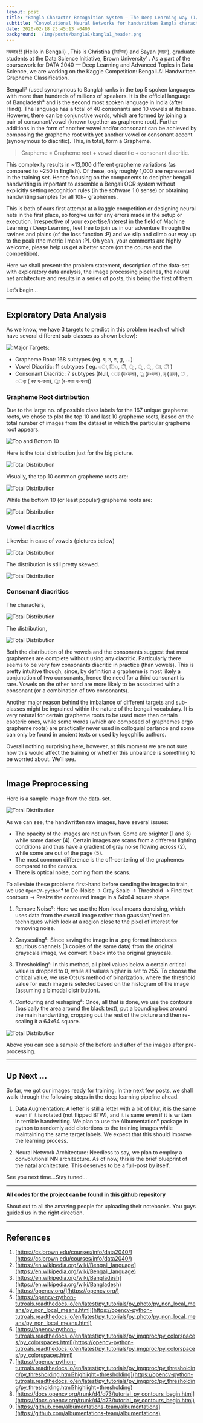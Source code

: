 ```yaml
---
layout: post
title: "Bangla Character Recognition System — The Deep Learning way (1/n)"
subtitle: "Convolutional Neural Networks for handwritten Bangla character recognition."
date: 2020-02-18 23:45:13 -0400
background: '/img/posts/bangla1/bangla1_header.png'
---
```


নমস্কার !! (Hello in Bengali) , This is Christina (ক্রিস্টিনা) and Sayan (সায়ন), graduate students at the Data Science Initiative, Brown University¹ . As a part of the coursework for DATA 2040 — Deep Learning and Advanced Topics in Data Science, we are working on the Kaggle Competition: Bengali.AI Handwritten Grapheme Classification.

Bengali² (used synonymous to Bangla) ranks in the top 5 spoken languages with more than hundreds of millions of speakers. It is the official language of Bangladesh³ and is the second most spoken language in India (after Hindi). The language has a total of 40 consonants and 10 vowels at its base. However, there can be conjunctive words, which are formed by joining a pair of consonant/vowel (known together as grapheme root). Further additions in the form of another vowel and/or consonant can be achieved by composing the grapheme root with yet another vowel or consonant accent (synonymous to diacritic). This, in total, form a Grapheme.

> Grapheme = Grapheme root + vowel diacritic + consonant diacritic.

This complexity results in ~13,000 different grapheme variations (as compared to ~250 in English). Of these, only roughly 1,000 are represented in the training set. Hence focusing on the components to decipher bengali handwriting is important to assemble a Bengali OCR system without explicitly setting recognition rules (in the software 1.0 sense) or obtaining handwriting samples for all 10k+ graphemes.

This is both of ours first attempt at a kaggle competition or designing neural nets in the first place, so forgive us for any errors made in the setup or execution. Irrespective of your expertise/interest in the field of Machine Learning / Deep Learning, feel free to join us in our adventure through the ravines and plains (of the loss function :P) and we slip and climb our way up to the peak (the metric I mean :P). Oh yeah, your comments are highly welcome, please help us get a better score (on the course and the competition).

Here we shall present: the problem statement, description of the data-set with exploratory data analysis, the image processing pipelines, the neural net architecture and results in a series of posts, this being the first of them.

Let’s begin…

-------------------------------------------------------------------------------

## Exploratory Data Analysis ##

As we know, we have 3 targets to predict in this problem (each of which have several different sub-classes as shown below):

 <img align="left" src="/img/posts/bangla1/bangla1_classdist.PNG">

Major Targets:

* Grapheme Root: 168 subtypes (eg. দ্ব, ন, ল্ড, ক্ল, …)
* Vowel Diacritic: 11 subtypes ( eg. ◌া, ি◌, ◌ী, ◌ু , ◌ূ , ◌ৃ , ◌া, ◌ৗ )
* Consonant Diacritic: 7 subtypes (Null, ◌্য (য-ফলা), ◌্র (র-ফলা), র্ ( রফ), ◌ঁ , ◌র্্য ( রফ য-ফলা), ◌্র্য (র-ফলা য-ফলা))


### Grapheme Root distribution ###

Due to the large no. of possible class labels for the 167 unique grapheme roots, we chose to plot the top 10 and last 10 grapheme roots, based on the total number of images from the dataset in which the particular grapheme root appears.

 <img src="/img/posts/bangla1/bangla1_top10.PNG" alt="Top and Bottom 10" class="center"> 
 
 Here is the total distribution just for the big picture.
 
 <img src="/img/posts/bangla1/bangla1_totdist.PNG" alt="Total Distribution" class="center"> 
 
 
Visually, the top 10 common grapheme roots are:

 <img src="/img/posts/bangla1/bangla1_top10_img.png" alt="Total Distribution" class="center"> 
 
 While the bottom 10 (or least popular) grapheme roots are:

 <img src="/img/posts/bangla1/bangla1_bot10_img.png" alt="Total Distribution" class="center"> 
 
### Vowel diacritics ###

Likewise in case of vowels (pictures below)

 <img src="/img/posts/bangla1/bangla1_vowel_img.png" alt="Total Distribution" class="center"> 
 
The distribution is still pretty skewed.

 <img src="/img/posts/bangla1/bangla1_voweldist.png" alt="Total Distribution" class="center"> 
 
 ### Consonant diacritics ###
 
 The characters,
 
  <img src="/img/posts/bangla1/bangla1_consonant_img.png" alt="Total Distribution" class="center">
  
 The distribution,
 
 <img src="/img/posts/bangla1/bangla1_consonantdist.png" alt="Total Distribution" class="center">
 
 Both the distribution of the vowels and the consonants suggest that most graphemes are complete without using any diacritic. Particularly there seems to be very few consonants diacritic in practice (than vowels). This is pretty intuitive though, since, by definition a grapheme is most likely a conjunction of two consonants, hence the need for a third consonant is rare. Vowels on the other hand are more likely to be associated with a consonant (or a combination of two consonants).
 
 Another major reason behind the imbalance of different targets and sub-classes might be ingrained within the nature of the bengali vocabulary. It is very natural for certain grapheme roots to be used more than certain esoteric ones, while some words (which are composed of graphemes ergo grapheme roots) are practically never used in colloquial parlance and some can only be found in ancient texts or used by logophilic authors.
 
 Overall nothing surprising here, however, at this moment we are not sure how this would affect the training or whether this unbalance is something to be worried about. We’ll see.

-------------------------------------------------------------------------------

## Image Preprocessing ##

Here is a sample image from the data-set.

 <img src="/img/posts/bangla1/bangla1_sample.png" alt="Total Distribution" class="center">
 
As we can see, the handwritten raw images, have several issues:

* The opacity of the images are not uniform. Some are brighter (1 and 3) while some darker (4). Certain images are scans from a different lighting conditions and thus have a gradient of gray noise flowing across (2), while some are out of the page (5).
* The most common difference is the off-centering of the graphemes compared to the canvas.
* There is optical noise, coming from the scans.

To alleviate these problems first-hand before sending the images to train, we use ``OpenCV-python``⁴ to De-Noise -> Gray Scale -> Threshold -> Find text contours -> Resize the contoured image in a 64x64 square shape.

1. Remove Noise⁵: 
Here we use the Non-local means denoising, which uses data from the overall image rather than gaussian/median techniques which look at a region close to the pixel of interest for removing noise.

2. Grayscaling⁶:
Since saving the image in a .png format introduces spurious channels (3 copies of the same data) from the original grayscale image, we convert it back into the original grayscale.

3. Thresholding⁷:
In this method, all pixel values below a certain critical value is dropped to 0, while all values higher is set to 255. To choose the critical value, we use Otsu’s method of binarization, where the threshold value for each image is selected based on the histogram of the image (assuming a bimodal distribution).

4. Contouring and reshaping⁸:
Once, all that is done, we use the contours (basically the area around the black text), put a bounding box around the main handwriting, cropping out the rest of the picture and then re-scaling it a 64x64 square.

  <img src="/img/posts/bangla1/bangla1_beforeafter.png" alt="Total Distribution" class="center">
  
Above you can see a sample of the before and after of the images after pre-processing.

-------------------------------------------------------------------------------

## Up Next ... ##

So far, we got our images ready for training. In the next few posts, we shall walk-through the following steps in the deep learning pipeline ahead.

1. Data Augmentation: 
A letter is still a letter with a bit of blur, it is the same even if it is rotated (not flipped BTW), and it is same even if it is written in terrible handwriting.
We plan to use the Albumentation⁹ package in python to randomly add distortions to the training images while maintaining the same target labels. We expect that this should improve the learning process.

2. Neural Network Architecture:
Needless to say, we plan to employ a convolutional NN architecture. As of now, this is the brief blueprint of the natal architecture. This deserves to be a full-post by itself.

See you next time…Stay tuned…

-------------------------------------------------------------------------------

**All codes for the project can be found in this [github](https://github.com/reach2sayan/Bengali-Grapheme_DATA2040) repository**

Shout out to all the amazing people for uploading their notebooks. You guys guided us in the right direction.

-------------------------------------------------------------------------------

## References ##

1. [https://cs.brown.edu/courses/info/data2040/](https://cs.brown.edu/courses/info/data2040/)
2. [https://en.wikipedia.org/wiki/Bengali_language](https://en.wikipedia.org/wiki/Bengali_language)
3. [https://en.wikipedia.org/wiki/Bangladesh](https://en.wikipedia.org/wiki/Bangladesh)
4. [https://opencv.org/](https://opencv.org/)
5. [https://opencv-python-tutroals.readthedocs.io/en/latest/py_tutorials/py_photo/py_non_local_means/py_non_local_means.html](https://opencv-python-tutroals.readthedocs.io/en/latest/py_tutorials/py_photo/py_non_local_means/py_non_local_means.html)
6. [https://opencv-python-tutroals.readthedocs.io/en/latest/py_tutorials/py_imgproc/py_colorspaces/py_colorspaces.html](https://opencv-python-tutroals.readthedocs.io/en/latest/py_tutorials/py_imgproc/py_colorspaces/py_colorspaces.html)
7. [https://opencv-python-tutroals.readthedocs.io/en/latest/py_tutorials/py_imgproc/py_thresholding/py_thresholding.html?highlight=thresholding](https://opencv-python-tutroals.readthedocs.io/en/latest/py_tutorials/py_imgproc/py_thresholding/py_thresholding.html?highlight=thresholding)
8. [https://docs.opencv.org/trunk/d4/d73/tutorial_py_contours_begin.html](https://docs.opencv.org/trunk/d4/d73/tutorial_py_contours_begin.html)
9. [https://github.com/albumentations-team/albumentations](https://github.com/albumentations-team/albumentations)

 
 
 
